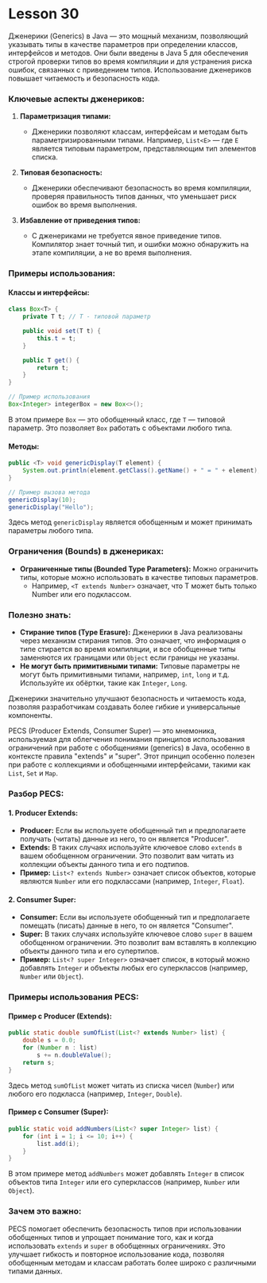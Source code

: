 # Lesson 30

Дженерики (Generics) в Java — это мощный механизм, позволяющий указывать типы в качестве параметров при определении классов, интерфейсов и методов. Они были введены в Java 5 для обеспечения строгой проверки типов во время компиляции и для устранения риска ошибок, связанных с приведением типов. Использование дженериков повышает читаемость и безопасность кода.

### Ключевые аспекты дженериков:

1. **Параметризация типами:**
    - Дженерики позволяют классам, интерфейсам и методам быть параметризированными типами. Например, `List<E>` — где `E` является типовым параметром, представляющим тип элементов списка.

2. **Типовая безопасность:**
    - Дженерики обеспечивают безопасность во время компиляции, проверяя правильность типов данных, что уменьшает риск ошибок во время выполнения.

3. **Избавление от приведения типов:**
    - С дженериками не требуется явное приведение типов. Компилятор знает точный тип, и ошибки можно обнаружить на этапе компиляции, а не во время выполнения.

### Примеры использования:

#### Классы и интерфейсы:

```java
class Box<T> {
    private T t; // T - типовой параметр

    public void set(T t) {
        this.t = t;
    }

    public T get() {
        return t;
    }
}

// Пример использования
Box<Integer> integerBox = new Box<>();
```

В этом примере `Box` — это обобщенный класс, где `T` — типовой параметр. Это позволяет `Box` работать с объектами любого типа.

#### Методы:

```java
public <T> void genericDisplay(T element) {
    System.out.println(element.getClass().getName() + " = " + element);
}

// Пример вызова метода
genericDisplay(10);
genericDisplay("Hello");
```

Здесь метод `genericDisplay` является обобщенным и может принимать параметры любого типа.

### Ограничения (Bounds) в дженериках:

- **Ограниченные типы (Bounded Type Parameters):** Можно ограничить типы, которые можно использовать в качестве типовых параметров.
    - Например, `<T extends Number>` означает, что T может быть только Number или его подклассом.

### Полезно знать:

- **Стирание типов (Type Erasure):** Дженерики в Java реализованы через механизм стирания типов. Это означает, что информация о типе стирается во время компиляции, и все обобщенные типы заменяются их границами или `Object` если границы не указаны.
- **Не могут быть примитивными типами:** Типовые параметры не могут быть примитивными типами, например, `int`, `long` и т.д. Используйте их обёртки, такие как `Integer`, `Long`.

Дженерики значительно улучшают безопасность и читаемость кода, позволяя разработчикам создавать более гибкие и универсальные компоненты.

PECS (Producer Extends, Consumer Super) — это мнемоника, используемая для облегчения понимания принципов использования ограничений при работе с обобщениями (generics) в Java, особенно в контексте правила "extends" и "super". Этот принцип особенно полезен при работе с коллекциями и обобщенными интерфейсами, такими как `List`, `Set` и `Map`.

### Разбор PECS:

#### 1. Producer Extends:
- **Producer:** Если вы используете обобщенный тип и предполагаете получать (читать) данные из него, то он является "Producer".
- **Extends:** В таких случаях используйте ключевое слово `extends` в вашем обобщенном ограничении. Это позволит вам читать из коллекции объекты данного типа и его подтипов.
- **Пример:** `List<? extends Number>` означает список объектов, которые являются `Number` или его подклассами (например, `Integer`, `Float`).

#### 2. Consumer Super:
- **Consumer:** Если вы используете обобщенный тип и предполагаете помещать (писать) данные в него, то он является "Consumer".
- **Super:** В таких случаях используйте ключевое слово `super` в вашем обобщенном ограничении. Это позволит вам вставлять в коллекцию объекты данного типа и его супертипов.
- **Пример:** `List<? super Integer>` означает список, в который можно добавлять `Integer` и объекты любых его суперклассов (например, `Number` или `Object`).

### Примеры использования PECS:

#### Пример с Producer (Extends):
```java
public static double sumOfList(List<? extends Number> list) {
    double s = 0.0;
    for (Number n : list)
        s += n.doubleValue();
    return s;
}
```
Здесь метод `sumOfList` может читать из списка чисел (`Number`) или любого его подкласса (например, `Integer`, `Double`).

#### Пример с Consumer (Super):
```java
public static void addNumbers(List<? super Integer> list) {
    for (int i = 1; i <= 10; i++) {
        list.add(i);
    }
}
```
В этом примере метод `addNumbers` может добавлять `Integer` в список объектов типа `Integer` или его суперклассов (например, `Number` или `Object`).

### Зачем это важно:
PECS помогает обеспечить безопасность типов при использовании обобщенных типов и упрощает понимание того, как и когда использовать `extends` и `super` в обобщенных ограничениях. Это улучшает гибкость и повторное использование кода, позволяя обобщенным методам и классам работать более широко с различными типами данных.